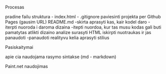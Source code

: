 Procesas

pradine failu struktura
    - index.html
    - .gitignore
paviesinti projekta per Github Pages (gausim URL)
README.md
    -skirta aprasyti kas, kair kodel daro
    -iterpti nuoroda i daroma dizaina
    -itepti nuordoa, kur tas musu kodas gali buti pamatytas
atlikti dizaino analize
surasyti HTML
iskirpti nuotraukas ir jas panaudoti
    -panaudoti realityvu kelia
aprasyti stilius

Pasiskaitymai

apie cia naudojama rasymo sintakse (md - markdown)

Paint.net naudojimas

